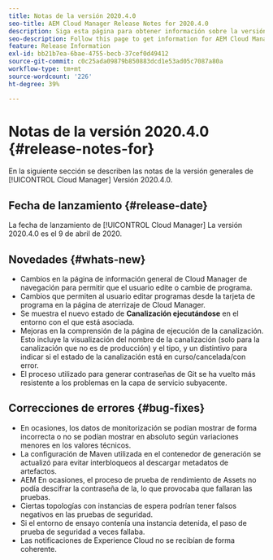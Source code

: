 ```yaml
---
title: Notas de la versión 2020.4.0
seo-title: AEM Cloud Manager Release Notes for 2020.4.0
description: Siga esta página para obtener información sobre la versión 2020.4.0 de Cloud Manager
seo-description: Follow this page to get information for AEM Cloud Manager Release 2020.4.0
feature: Release Information
exl-id: bb21b7ea-6bae-4755-becb-37cef0d49412
source-git-commit: c0c25ada09879b850883dcd1e53ad05c7087a80a
workflow-type: tm+mt
source-wordcount: '226'
ht-degree: 39%

---
```


# Notas de la versión 2020.4.0 {#release-notes-for}

En la siguiente sección se describen las notas de la versión generales de [!UICONTROL Cloud Manager] Versión 2020.4.0.

## Fecha de lanzamiento {#release-date}

La fecha de lanzamiento de [!UICONTROL Cloud Manager] La versión 2020.4.0 es el 9 de abril de 2020.

## Novedades {#whats-new}

* Cambios en la página de información general de Cloud Manager de navegación para permitir que el usuario edite o cambie de programa.
* Cambios que permiten al usuario editar programas desde la tarjeta de programa en la página de aterrizaje de Cloud Manager.
* Se muestra el nuevo estado de **Canalización ejecutándose** en el entorno con el que está asociada.
* Mejoras en la comprensión de la página de ejecución de la canalización. Esto incluye la visualización del nombre de la canalización (solo para la canalización que no es de producción) y el tipo, y un distintivo para indicar si el estado de la canalización está en curso/cancelada/con error.
* El proceso utilizado para generar contraseñas de Git se ha vuelto más resistente a los problemas en la capa de servicio subyacente.

## Correcciones de errores {#bug-fixes}

* En ocasiones, los datos de monitorización se podían mostrar de forma incorrecta o no se podían mostrar en absoluto según variaciones menores en los valores técnicos.
* La configuración de Maven utilizada en el contenedor de generación se actualizó para evitar interbloqueos al descargar metadatos de artefactos.
* AEM En ocasiones, el proceso de prueba de rendimiento de Assets no podía descifrar la contraseña de la, lo que provocaba que fallaran las pruebas.
* Ciertas topologías con instancias de espera podrían tener falsos negativos en las pruebas de seguridad.
* Si el entorno de ensayo contenía una instancia detenida, el paso de prueba de seguridad a veces fallaba.
* Las notificaciones de Experience Cloud no se recibían de forma coherente.
